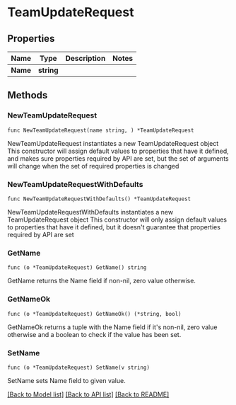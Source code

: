 # TeamUpdateRequest

## Properties

Name | Type | Description | Notes
------------ | ------------- | ------------- | -------------
**Name** | **string** |  | 

## Methods

### NewTeamUpdateRequest

`func NewTeamUpdateRequest(name string, ) *TeamUpdateRequest`

NewTeamUpdateRequest instantiates a new TeamUpdateRequest object
This constructor will assign default values to properties that have it defined,
and makes sure properties required by API are set, but the set of arguments
will change when the set of required properties is changed

### NewTeamUpdateRequestWithDefaults

`func NewTeamUpdateRequestWithDefaults() *TeamUpdateRequest`

NewTeamUpdateRequestWithDefaults instantiates a new TeamUpdateRequest object
This constructor will only assign default values to properties that have it defined,
but it doesn't guarantee that properties required by API are set

### GetName

`func (o *TeamUpdateRequest) GetName() string`

GetName returns the Name field if non-nil, zero value otherwise.

### GetNameOk

`func (o *TeamUpdateRequest) GetNameOk() (*string, bool)`

GetNameOk returns a tuple with the Name field if it's non-nil, zero value otherwise
and a boolean to check if the value has been set.

### SetName

`func (o *TeamUpdateRequest) SetName(v string)`

SetName sets Name field to given value.



[[Back to Model list]](../README.md#documentation-for-models) [[Back to API list]](../README.md#documentation-for-api-endpoints) [[Back to README]](../README.md)


